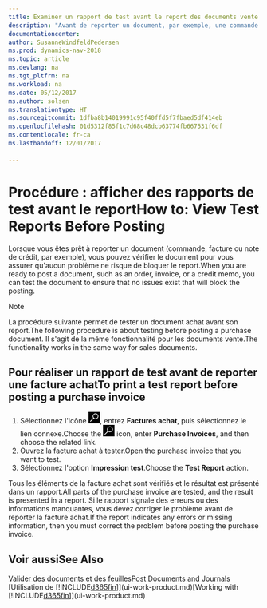 ```yaml
---
title: Examiner un rapport de test avant le report des documents vente ou achat
description: "Avant de reporter un document, par exemple, une commande ou une note de crédit, vous pouvez le tester et le passer en revue pour rechercher les éventuelles erreurs susceptibles de bloquer le report."
documentationcenter: 
author: SusanneWindfeldPedersen
ms.prod: dynamics-nav-2018
ms.topic: article
ms.devlang: na
ms.tgt_pltfrm: na
ms.workload: na
ms.date: 05/12/2017
ms.author: solsen
ms.translationtype: HT
ms.sourcegitcommit: 1dfba8b14019991c95f40ffd5f7fbaed5df414eb
ms.openlocfilehash: 01d5312f85f1c7d68c48dcb63774fb667531f6df
ms.contentlocale: fr-ca
ms.lasthandoff: 12/01/2017

---
```

# <a name="how-to-view-test-reports-before-posting"></a><span data-ttu-id="bf72c-103">Procédure : afficher des rapports de test avant le report</span><span class="sxs-lookup"><span data-stu-id="bf72c-103">How to: View Test Reports Before Posting</span></span>
<span data-ttu-id="bf72c-104">Lorsque vous êtes prêt à reporter un document (commande, facture ou note de crédit, par exemple), vous pouvez vérifier le document pour vous assurer qu'aucun problème ne risque de bloquer le report.</span><span class="sxs-lookup"><span data-stu-id="bf72c-104">When you are ready to post a document, such as an order, invoice, or a credit memo, you can test the document to ensure that no issues exist that will block the posting.</span></span>

> [!NOTE]  
>   <span data-ttu-id="bf72c-105">La procédure suivante permet de tester un document achat avant son report.</span><span class="sxs-lookup"><span data-stu-id="bf72c-105">The following procedure is about testing before posting a purchase document.</span></span> <span data-ttu-id="bf72c-106">Il s'agit de la même fonctionnalité pour les documents vente.</span><span class="sxs-lookup"><span data-stu-id="bf72c-106">The functionality works in the same way for sales documents.</span></span>

## <a name="to-print-a-test-report-before-posting-a-purchase-invoice"></a><span data-ttu-id="bf72c-107">Pour réaliser un rapport de test avant de reporter une facture achat</span><span class="sxs-lookup"><span data-stu-id="bf72c-107">To print a test report before posting a purchase invoice</span></span>
1. <span data-ttu-id="bf72c-108">Sélectionnez l'icône ![Page ou état pour la recherche](media/ui-search/search_small.png "icône Page ou état pour la recherche"), entrez **Factures achat**, puis sélectionnez le lien connexe.</span><span class="sxs-lookup"><span data-stu-id="bf72c-108">Choose the ![Search for Page or Report](media/ui-search/search_small.png "Search for Page or Report icon") icon, enter **Purchase Invoices**, and then choose the related link.</span></span>
2. <span data-ttu-id="bf72c-109">Ouvrez la facture achat à tester.</span><span class="sxs-lookup"><span data-stu-id="bf72c-109">Open the purchase invoice that you want to test.</span></span>
3. <span data-ttu-id="bf72c-110">Sélectionnez l'option **Impression test**.</span><span class="sxs-lookup"><span data-stu-id="bf72c-110">Choose the **Test Report** action.</span></span>  

<span data-ttu-id="bf72c-111">Tous les éléments de la facture achat sont vérifiés et le résultat est présenté dans un rapport.</span><span class="sxs-lookup"><span data-stu-id="bf72c-111">All parts of the purchase invoice are tested, and the result is presented in a report.</span></span> <span data-ttu-id="bf72c-112">Si le rapport signale des erreurs ou des informations manquantes, vous devez corriger le problème avant de reporter la facture achat.</span><span class="sxs-lookup"><span data-stu-id="bf72c-112">If the report indicates any errors or missing information, then you must correct the problem before posting the purchase invoice.</span></span>

## <a name="see-also"></a><span data-ttu-id="bf72c-113">Voir aussi</span><span class="sxs-lookup"><span data-stu-id="bf72c-113">See Also</span></span>
[<span data-ttu-id="bf72c-114">Valider des documents et des feuilles</span><span class="sxs-lookup"><span data-stu-id="bf72c-114">Post Documents and Journals</span></span>](ui-post-documents-journals.md)  
<span data-ttu-id="bf72c-115">[Utilisation de [!INCLUDE[d365fin](includes/d365fin_md.md)]](ui-work-product.md)</span><span class="sxs-lookup"><span data-stu-id="bf72c-115">[Working with [!INCLUDE[d365fin](includes/d365fin_md.md)]](ui-work-product.md)</span></span>


